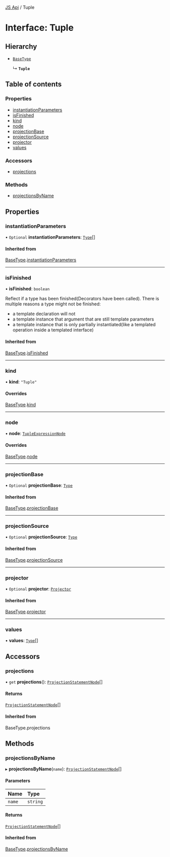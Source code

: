 [JS Api](../index.md) / Tuple

# Interface: Tuple

## Hierarchy

- [`BaseType`](BaseType.md)

  ↳ **`Tuple`**

## Table of contents

### Properties

- [instantiationParameters](Tuple.md#instantiationparameters)
- [isFinished](Tuple.md#isfinished)
- [kind](Tuple.md#kind)
- [node](Tuple.md#node)
- [projectionBase](Tuple.md#projectionbase)
- [projectionSource](Tuple.md#projectionsource)
- [projector](Tuple.md#projector)
- [values](Tuple.md#values)

### Accessors

- [projections](Tuple.md#projections)

### Methods

- [projectionsByName](Tuple.md#projectionsbyname)

## Properties

### instantiationParameters

• `Optional` **instantiationParameters**: [`Type`](../index.md#type)[]

#### Inherited from

[BaseType](BaseType.md).[instantiationParameters](BaseType.md#instantiationparameters)

___

### isFinished

• **isFinished**: `boolean`

Reflect if a type has been finished(Decorators have been called).
There is multiple reasons a type might not be finished:
- a template declaration will not
- a template instance that argument that are still template parameters
- a template instance that is only partially instantiated(like a templated operation inside a templated interface)

#### Inherited from

[BaseType](BaseType.md).[isFinished](BaseType.md#isfinished)

___

### kind

• **kind**: ``"Tuple"``

#### Overrides

[BaseType](BaseType.md).[kind](BaseType.md#kind)

___

### node

• **node**: [`TupleExpressionNode`](TupleExpressionNode.md)

#### Overrides

[BaseType](BaseType.md).[node](BaseType.md#node)

___

### projectionBase

• `Optional` **projectionBase**: [`Type`](../index.md#type)

#### Inherited from

[BaseType](BaseType.md).[projectionBase](BaseType.md#projectionbase)

___

### projectionSource

• `Optional` **projectionSource**: [`Type`](../index.md#type)

#### Inherited from

[BaseType](BaseType.md).[projectionSource](BaseType.md#projectionsource)

___

### projector

• `Optional` **projector**: [`Projector`](Projector.md)

#### Inherited from

[BaseType](BaseType.md).[projector](BaseType.md#projector)

___

### values

• **values**: [`Type`](../index.md#type)[]

## Accessors

### projections

• `get` **projections**(): [`ProjectionStatementNode`](ProjectionStatementNode.md)[]

#### Returns

[`ProjectionStatementNode`](ProjectionStatementNode.md)[]

#### Inherited from

BaseType.projections

## Methods

### projectionsByName

▸ **projectionsByName**(`name`): [`ProjectionStatementNode`](ProjectionStatementNode.md)[]

#### Parameters

| Name | Type |
| :------ | :------ |
| `name` | `string` |

#### Returns

[`ProjectionStatementNode`](ProjectionStatementNode.md)[]

#### Inherited from

[BaseType](BaseType.md).[projectionsByName](BaseType.md#projectionsbyname)

